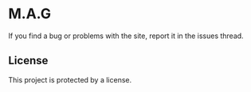 # M.A.G

If you find a bug or problems with the site, report it in the issues thread.

## License 

This project is protected by a license.